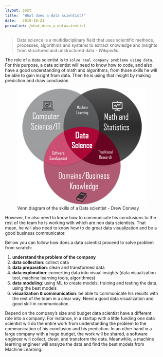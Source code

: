 ```yaml
---
layout: post
title:  "What does a data scientist?"
date:   2019-10-21 
permalink: /what_does_a_datascientist
---
```


>Data science is a multidisciplinary field that uses scientific methods, processes, algorithms and systems to extract knowledge and insights from structured and unstructured data - *Wikipedia*

The role of a data scientist is to `solve real company probleme using data`. For this purpose, a data scientist will need to know how to code, and also have a good understanding of math and algorithms, from those skills he will be able to gain insight from data. Then he is using that insight by making prediction and draw conclusion. 

<figure>
  <img src="./assets/datascience.png">
  <figcaption>Venn diagram of the skills of a Data scientist - Drew Conway</figcaption>
</figure>

However, he also need to know how to communicate his conclusions to the rest of the team he is working with which are non data scientists. That mean, he will also need to know how to do great data visualization and be a good business communicator. 

Bellow you can follow how does a data scientist proceed to solve problem from scratch:
1.	**understand the problem of the company**
2.	**data collection**: collect data
3.	**data preparation**: clean and transformed data
4.	**data exploration**: converting data into visual insights (data visualization tool, machine learning tools, algorithmes)
5.	**data modeling**: using ML to create models, training and testing the data, using the best models
6.	**visualization & communication**: be able to communicate his results with the rest of the team in a clear way. Need a good data visualization and good skill in communication.

Depend on the company’s size and budget data scientist have a different role into a company. For instance, in a startup with a little funding one data scientist will do the entire work from understanding the problem to the communication of his conclusion and his prediction. In an other hand in a large company with a huge budget, the work will be shared, a software engineer will collect, clean, and transform the data. Meanwhile, a machine learning engineer will analyze the data and find the best models from Machine Learning.
